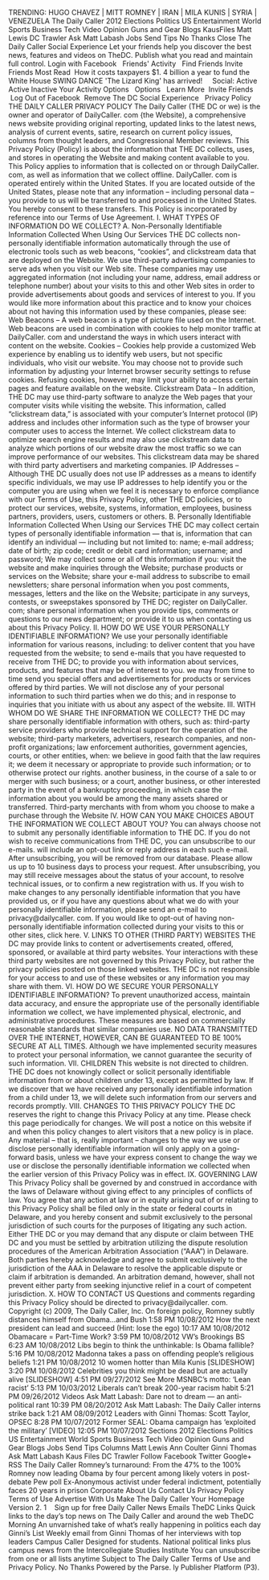 TRENDING: HUGO CHAVEZ | MITT ROMNEY | IRAN | MILA KUNIS | SYRIA | VENEZUELA The Daily Caller 2012 Elections Politics US Entertainment World Sports Business Tech Video Opinion Guns and Gear Blogs KausFiles Matt Lewis DC Trawler Ask Matt Labash Jobs Send Tips No Thanks Close The Daily Caller Social Experience Let your friends help you discover the best news, features and videos on TheDC. Publish what you read and maintain full control. Login with Facebook   Friends' Activity   Find Friends Invite Friends Most Read  How it costs taxpayers $1. 4 billion a year to fund the White House SWING DANCE 'The Lizard King' has arrived!     Social: Active   Active Inactive Your Activity Options   Options   Learn More  Invite Friends  Log Out of Facebook  Remove The DC Social Experience   Privacy Policy THE DAILY CALLER PRIVACY POLICY The Daily Caller (THE DC or we) is the owner and operator of DailyCaller. com {the Website), a comprehensive news website providing original reporting, updated links to the latest news, analysis of current events, satire, research on current policy issues, columns from thought leaders, and Congressional Member reviews. This Privacy Policy (Policy) is about the information that THE DC collects, uses, and stores in operating the Website and making content available to you. This Policy applies to information that is collected on or through DailyCaller. com, as well as information that we collect offline. DailyCaller. com is operated entirely within the United States. If you are located outside of the United States, please note that any information – including personal data – you provide to us will be transferred to and processed in the United States. You hereby consent to these transfers. This Policy is incorporated by reference into our Terms of Use Agreement. I. WHAT TYPES OF INFORMATION DO WE COLLECT? A. Non-Personally Identifiable Information Collected When Using Our Services THE DC collects non-personally identifiable information automatically through the use of electronic tools such as web beacons, “cookies”, and clickstream data that are deployed on the Website. We use third-party advertising companies to serve ads when you visit our Web site. These companies may use aggregated information (not including your name, address, email address or telephone number) about your visits to this and other Web sites in order to provide advertisements about goods and services of interest to you. If you would like more information about this practice and to know your choices about not having this information used by these companies, please see: Web Beacons – A web beacon is a type of picture file used on the Internet. Web beacons are used in combination with cookies to help monitor traffic at DailyCaller. com and understand the ways in which users interact with content on the website. Cookies – Cookies help provide a customized Web experience by enabling us to identify web users, but not specific individuals, who visit our website. You may choose not to provide such information by adjusting your Internet browser security settings to refuse cookies. Refusing cookies, however, may limit your ability to access certain pages and feature available on the website. Clickstream Data – In addition, THE DC may use third-party software to analyze the Web pages that your computer visits while visiting the website. This information, called “clickstream data,” is associated with your computer’s Internet protocol (IP) address and includes other information such as the type of browser your computer uses to access the Internet. We collect clickstream data to optimize search engine results and may also use clickstream data to analyze which portions of our website draw the most traffic so we can improve performance of our websites. This clickstream data may be shared with third party advertisers and marketing companies. IP Addresses – Although THE DC usually does not use IP addresses as a means to identify specific individuals, we may use IP addresses to help identify you or the computer you are using when we feel it is necessary to enforce compliance with our Terms of Use, this Privacy Policy, other THE DC policies, or to protect our services, website, systems, information, employees, business partners, providers, users, customers or others. B. Personally Identifiable Information Collected When Using our Services THE DC may collect certain types of personally identifiable information — that is, information that can identify an individual — including but not limited to: name; e-mail address; date of birth; zip code; credit or debit card information; username; and password; We may collect some or all of this information if you: visit the website and make inquiries through the Website; purchase products or services on the Website; share your e-mail address to subscribe to email newsletters; share personal information when you post comments, messages, letters and the like on the Website; participate in any surveys, contests, or sweepstakes sponsored by THE DC; register on DailyCaller. com; share personal information when you provide tips, comments or questions to our news department; or provide it to us when contacting us about this Privacy Policy. II. HOW DO WE USE YOUR PERSONALLY IDENTIFIABLE INFORMATION? We use your personally identifiable information for various reasons, including: to deliver content that you have requested from the website; to send e-mails that you have requested to receive from THE DC; to provide you with information about services, products, and features that may be of interest to you. we may from time to time send you special offers and advertisements for products or services offered by third parties. We will not disclose any of your personal information to such third parties when we do this; and in response to inquiries that you initiate with us about any aspect of the website. III. WITH WHOM DO WE SHARE THE INFORMATION WE COLLECT? THE DC may share personally identifiable information with others, such as: third-party service providers who provide technical support for the operation of the website; third-party marketers, advertisers, research companies, and non-profit organizations; law enforcement authorities, government agencies, courts, or other entities, when: we believe in good faith that the law requires it; we deem it necessary or appropriate to provide such information; or to otherwise protect our rights. another business, in the course of a sale to or merger with such business; or a court, another business, or other interested party in the event of a bankruptcy proceeding, in which case the information about you would be among the many assets shared or transferred. Third-party merchants with from whom you choose to make a purchase through the Website IV. HOW CAN YOU MAKE CHOICES ABOUT THE INFORMATION WE COLLECT ABOUT YOU? You can always choose not to submit any personally identifiable information to THE DC. If you do not wish to receive communications from THE DC, you can unsubscribe to our e-mails. will include an opt-out link or reply address in each such e-mail. After unsubscribing, you will be removed from our database. Please allow us up to 10 business days to process your request. After unsubscribing, you may still receive messages about the status of your account, to resolve technical issues, or to confirm a new registration with us. If you wish to make changes to any personally identifiable information that you have provided us, or if you have any questions about what we do with your personally identifiable information, please send an e-mail to privacy@dailycaller. com. If you would like to opt-out of having non-personally identifiable information collected during your visits to this or other sites, click here. V. LINKS TO OTHER (THIRD PARTY) WEBSITES THE DC may provide links to content or advertisements created, offered, sponsored, or available at third party websites. Your interactions with these third party websites are not governed by this Privacy Policy, but rather the privacy policies posted on those linked websites. THE DC is not responsible for your access to and use of these websites or any information you may share with them. VI. HOW DO WE SECURE YOUR PERSONALLY IDENTIFIABLE INFORMATION? To prevent unauthorized access, maintain data accuracy, and ensure the appropriate use of the personally identifiable information we collect, we have implemented physical, electronic, and administrative procedures. These measures are based on commercially reasonable standards that similar companies use. NO DATA TRANSMITTED OVER THE INTERNET, HOWEVER, CAN BE GUARANTEED TO BE 100% SECURE AT ALL TIMES. Although we have implemented security measures to protect your personal information, we cannot guarantee the security of such information. VII. CHILDREN This website is not directed to children. THE DC does not knowingly collect or solicit personally identifiable information from or about children under 13, except as permitted by law. If we discover that we have received any personally identifiable information from a child under 13, we will delete such information from our servers and records promptly. VIII. CHANGES TO THIS PRIVACY POLICY THE DC reserves the right to change this Privacy Policy at any time. Please check this page periodically for changes. We will post a notice on this website if and when this policy changes to alert visitors that a new policy is in place. Any material – that is, really important – changes to the way we use or disclose personally identifiable information will only apply on a going-forward basis, unless we have your express consent to change the way we use or disclose the personally identifiable information we collected when the earlier version of this Privacy Policy was in effect. IX. GOVERNING LAW This Privacy Policy shall be governed by and construed in accordance with the laws of Delaware without giving effect to any principles of conflicts of law. You agree that any action at law or in equity arising out of or relating to this Privacy Policy shall be filed only in the state or federal courts in Delaware, and you hereby consent and submit exclusively to the personal jurisdiction of such courts for the purposes of litigating any such action. Either THE DC or you may demand that any dispute or claim between THE DC and you must be settled by arbitration utilizing the dispute resolution procedures of the American Arbitration Association (“AAA”) in Delaware. Both parties hereby acknowledge and agree to submit exclusively to the jurisdiction of the AAA in Delaware to resolve the applicable dispute or claim if arbitration is demanded. An arbitration demand, however, shall not prevent either party from seeking injunctive relief in a court of competent jurisdiction. X. HOW TO CONTACT US Questions and comments regarding this Privacy Policy should be directed to privacy@dailycaller. com. Copyright (c) 2009, The Daily Caller, Inc. On foreign policy, Romney subtly distances himself from Obama…and Bush 1:58 PM 10/08/2012 How the next president can lead and succeed (Hint: lose the ego) 10:17 AM 10/08/2012 Obamacare = Part-Time Work? 3:59 PM 10/08/2012 VW’s Brookings BS 6:23 AM 10/08/2012 Libs begin to think the unthinkable: Is Obama fallible? 5:16 PM 10/08/2012 Madonna takes a pass on offending people’s religious beliefs 1:21 PM 10/08/2012 10 women hotter than Mila Kunis \[SLIDESHOW\] 3:20 PM 10/08/2012 Celebrities you think might be dead but are actually alive \[SLIDESHOW\] 4:51 PM 09/27/2012 See More MSNBC’s motto: ‘Lean racist’ 5:13 PM 10/03/2012 Liberals can’t break 200-year racism habit 5:21 PM 09/26/2012 Videos Ask Matt Labash: Dare not to dream — an anti-political rant 10:39 PM 08/20/2012 Ask Matt Labash: The Daily Caller interns strike back 1:21 AM 08/09/2012 Leaders with Ginni Thomas: Scott Taylor, OPSEC 8:28 PM 10/07/2012 Former SEAL: Obama campaign has ‘exploited the military’ \[VIDEO\] 12:05 PM 10/07/2012 Sections 2012 Elections Politics US Entertainment World Sports Business Tech Video Opinion Guns and Gear Blogs Jobs Send Tips Columns Matt Lewis Ann Coulter Ginni Thomas Ask Matt Labash Kaus Files DC Trawler Follow Facebook Twitter Google+ RSS The Daily Caller Romney’s turnaround: From the 47% to the 100% Romney now leading Obama by four percent among likely voters in post-debate Pew poll Ex-Anonymous activist under federal indictment, potentially faces 20 years in prison Corporate About Us Contact Us Privacy Policy Terms of Use Advertise With Us Make The Daily Caller Your Homepage Version 2. 1    Sign up for free Daily Caller News Emails TheDC Links Quick links to the day’s top news on The Daily Caller and around the web TheDC Morning An unvarnished take of what’s really happening in politics each day Ginni’s List Weekly email from Ginni Thomas of her interviews with top leaders Campus Caller Designed for students. National political links plus campus news from the Intercollegiate Studies Institute You can unsubscribe from one or all lists anytime Subject to The Daily Caller Terms of Use and Privacy Policy. No Thanks Powered by the Parse. ly Publisher Platform (P3).